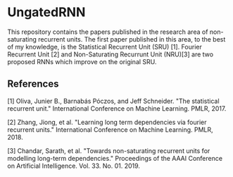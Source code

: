 # UngatedRNN
This repository contains the papers published in the research area of non-saturating recurrent units. The first paper published in this area, to the best of my knowledge, is the Statistical Recurrent Unit (SRU) [1]. Fourier Recurrent Unit [2] and Non-Saturating Recurrunt Unit (NRU)[3] are two proposed RNNs which improve on the original SRU.

## References
[1] Oliva, Junier B., Barnabás Póczos, and Jeff Schneider. "The statistical recurrent unit." International Conference on Machine Learning. PMLR, 2017.

[2] Zhang, Jiong, et al. "Learning long term dependencies via fourier recurrent units." International Conference on Machine Learning. PMLR, 2018.

[3] Chandar, Sarath, et al. "Towards non-saturating recurrent units for modelling long-term dependencies." Proceedings of the AAAI Conference on Artificial Intelligence. Vol. 33. No. 01. 2019.
